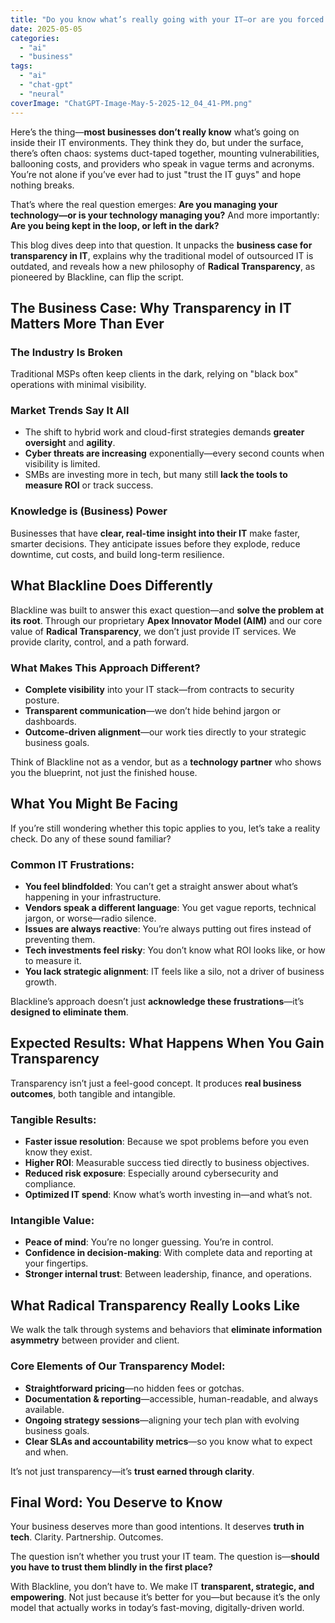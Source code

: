 ```yaml
---
title: "Do you know what’s really going with your IT—or are you forced to trust without transparency?"
date: 2025-05-05
categories: 
  - "ai"
  - "business"
tags: 
  - "ai"
  - "chat-gpt"
  - "neural"
coverImage: "ChatGPT-Image-May-5-2025-12_04_41-PM.png"
---
```


Here’s the thing—**most businesses don’t really know** what’s going on inside their IT environments. They think they do, but under the surface, there’s often chaos: systems duct-taped together, mounting vulnerabilities, ballooning costs, and providers who speak in vague terms and acronyms. You’re not alone if you’ve ever had to just "trust the IT guys" and hope nothing breaks.

That’s where the real question emerges: **Are you managing your technology—or is your technology managing you?** And more importantly: **Are you being kept in the loop, or left in the dark?**

This blog dives deep into that question. It unpacks the **business case for transparency in IT**, explains why the traditional model of outsourced IT is outdated, and reveals how a new philosophy of **Radical Transparency**, as pioneered by Blackline, can flip the script.

## **The Business Case: Why Transparency in IT Matters More Than Ever**

### **The Industry Is Broken**

Traditional MSPs often keep clients in the dark, relying on "black box" operations with minimal visibility.

### **Market Trends Say It All**

- The shift to hybrid work and cloud-first strategies demands **greater oversight** and **agility**.
- **Cyber threats are increasing** exponentially—every second counts when visibility is limited.
- SMBs are investing more in tech, but many still **lack the tools to measure ROI** or track success.

### **Knowledge is (Business) Power**

Businesses that have **clear, real-time insight into their IT** make faster, smarter decisions. They anticipate issues before they explode, reduce downtime, cut costs, and build long-term resilience.

## **What Blackline Does Differently**

Blackline was built to answer this exact question—and **solve the problem at its root**. Through our proprietary **Apex Innovator Model (AIM)** and our core value of **Radical Transparency**, we don’t just provide IT services. We provide clarity, control, and a path forward.

### What Makes This Approach Different?

- **Complete visibility** into your IT stack—from contracts to security posture.
- **Transparent communication**—we don’t hide behind jargon or dashboards.
- **Outcome-driven alignment**—our work ties directly to your strategic business goals.

Think of Blackline not as a vendor, but as a **technology partner** who shows you the blueprint, not just the finished house.

## **What You Might Be Facing**

If you’re still wondering whether this topic applies to you, let’s take a reality check. Do any of these sound familiar?

### Common IT Frustrations:

- **You feel blindfolded**: You can’t get a straight answer about what’s happening in your infrastructure.
- **Vendors speak a different language**: You get vague reports, technical jargon, or worse—radio silence.
- **Issues are always reactive**: You’re always putting out fires instead of preventing them.
- **Tech investments feel risky**: You don’t know what ROI looks like, or how to measure it.
- **You lack strategic alignment**: IT feels like a silo, not a driver of business growth.

Blackline’s approach doesn’t just **acknowledge these frustrations**—it’s **designed to eliminate them**.

## **Expected Results: What Happens When You Gain Transparency**

Transparency isn’t just a feel-good concept. It produces **real business outcomes**, both tangible and intangible.

### Tangible Results:

- **Faster issue resolution**: Because we spot problems before you even know they exist.
- **Higher ROI**: Measurable success tied directly to business objectives.
- **Reduced risk exposure**: Especially around cybersecurity and compliance.
- **Optimized IT spend**: Know what’s worth investing in—and what’s not.

### Intangible Value:

- **Peace of mind**: You’re no longer guessing. You’re in control.
- **Confidence in decision-making**: With complete data and reporting at your fingertips.
- **Stronger internal trust**: Between leadership, finance, and operations.

## **What Radical Transparency Really Looks Like**

We walk the talk through systems and behaviors that **eliminate information asymmetry** between provider and client.

### Core Elements of Our Transparency Model:

- **Straightforward pricing**—no hidden fees or gotchas.
- **Documentation & reporting**—accessible, human-readable, and always available.
- **Ongoing strategy sessions**—aligning your tech plan with evolving business goals.
- **Clear SLAs and accountability metrics**—so you know what to expect and when.

It’s not just transparency—it’s **trust earned through clarity**.

## **Final Word: You Deserve to Know**

Your business deserves more than good intentions. It deserves **truth in tech**. Clarity. Partnership. Outcomes.

The question isn’t whether you trust your IT team. The question is—**should you have to trust them blindly in the first place?**

With Blackline, you don’t have to. We make IT **transparent, strategic, and empowering**. Not just because it’s better for you—but because it’s the only model that actually works in today’s fast-moving, digitally-driven world.
